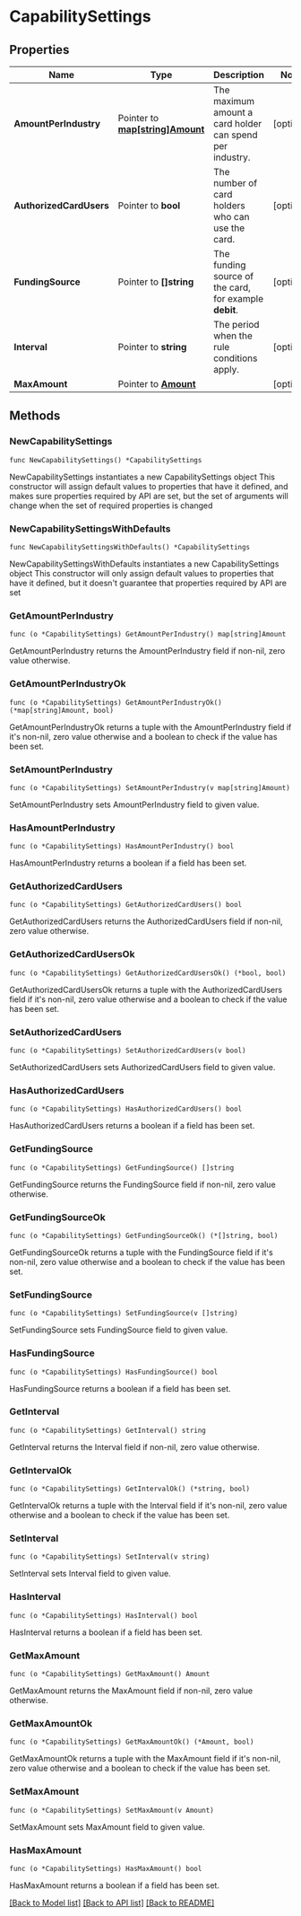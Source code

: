# CapabilitySettings

## Properties

Name | Type | Description | Notes
------------ | ------------- | ------------- | -------------
**AmountPerIndustry** | Pointer to [**map[string]Amount**](Amount.md) | The maximum amount a card holder can spend per industry. | [optional] 
**AuthorizedCardUsers** | Pointer to **bool** | The number of card holders who can use the card. | [optional] 
**FundingSource** | Pointer to **[]string** | The funding source of the card, for example **debit**. | [optional] 
**Interval** | Pointer to **string** | The period when the rule conditions apply. | [optional] 
**MaxAmount** | Pointer to [**Amount**](Amount.md) |  | [optional] 

## Methods

### NewCapabilitySettings

`func NewCapabilitySettings() *CapabilitySettings`

NewCapabilitySettings instantiates a new CapabilitySettings object
This constructor will assign default values to properties that have it defined,
and makes sure properties required by API are set, but the set of arguments
will change when the set of required properties is changed

### NewCapabilitySettingsWithDefaults

`func NewCapabilitySettingsWithDefaults() *CapabilitySettings`

NewCapabilitySettingsWithDefaults instantiates a new CapabilitySettings object
This constructor will only assign default values to properties that have it defined,
but it doesn't guarantee that properties required by API are set

### GetAmountPerIndustry

`func (o *CapabilitySettings) GetAmountPerIndustry() map[string]Amount`

GetAmountPerIndustry returns the AmountPerIndustry field if non-nil, zero value otherwise.

### GetAmountPerIndustryOk

`func (o *CapabilitySettings) GetAmountPerIndustryOk() (*map[string]Amount, bool)`

GetAmountPerIndustryOk returns a tuple with the AmountPerIndustry field if it's non-nil, zero value otherwise
and a boolean to check if the value has been set.

### SetAmountPerIndustry

`func (o *CapabilitySettings) SetAmountPerIndustry(v map[string]Amount)`

SetAmountPerIndustry sets AmountPerIndustry field to given value.

### HasAmountPerIndustry

`func (o *CapabilitySettings) HasAmountPerIndustry() bool`

HasAmountPerIndustry returns a boolean if a field has been set.

### GetAuthorizedCardUsers

`func (o *CapabilitySettings) GetAuthorizedCardUsers() bool`

GetAuthorizedCardUsers returns the AuthorizedCardUsers field if non-nil, zero value otherwise.

### GetAuthorizedCardUsersOk

`func (o *CapabilitySettings) GetAuthorizedCardUsersOk() (*bool, bool)`

GetAuthorizedCardUsersOk returns a tuple with the AuthorizedCardUsers field if it's non-nil, zero value otherwise
and a boolean to check if the value has been set.

### SetAuthorizedCardUsers

`func (o *CapabilitySettings) SetAuthorizedCardUsers(v bool)`

SetAuthorizedCardUsers sets AuthorizedCardUsers field to given value.

### HasAuthorizedCardUsers

`func (o *CapabilitySettings) HasAuthorizedCardUsers() bool`

HasAuthorizedCardUsers returns a boolean if a field has been set.

### GetFundingSource

`func (o *CapabilitySettings) GetFundingSource() []string`

GetFundingSource returns the FundingSource field if non-nil, zero value otherwise.

### GetFundingSourceOk

`func (o *CapabilitySettings) GetFundingSourceOk() (*[]string, bool)`

GetFundingSourceOk returns a tuple with the FundingSource field if it's non-nil, zero value otherwise
and a boolean to check if the value has been set.

### SetFundingSource

`func (o *CapabilitySettings) SetFundingSource(v []string)`

SetFundingSource sets FundingSource field to given value.

### HasFundingSource

`func (o *CapabilitySettings) HasFundingSource() bool`

HasFundingSource returns a boolean if a field has been set.

### GetInterval

`func (o *CapabilitySettings) GetInterval() string`

GetInterval returns the Interval field if non-nil, zero value otherwise.

### GetIntervalOk

`func (o *CapabilitySettings) GetIntervalOk() (*string, bool)`

GetIntervalOk returns a tuple with the Interval field if it's non-nil, zero value otherwise
and a boolean to check if the value has been set.

### SetInterval

`func (o *CapabilitySettings) SetInterval(v string)`

SetInterval sets Interval field to given value.

### HasInterval

`func (o *CapabilitySettings) HasInterval() bool`

HasInterval returns a boolean if a field has been set.

### GetMaxAmount

`func (o *CapabilitySettings) GetMaxAmount() Amount`

GetMaxAmount returns the MaxAmount field if non-nil, zero value otherwise.

### GetMaxAmountOk

`func (o *CapabilitySettings) GetMaxAmountOk() (*Amount, bool)`

GetMaxAmountOk returns a tuple with the MaxAmount field if it's non-nil, zero value otherwise
and a boolean to check if the value has been set.

### SetMaxAmount

`func (o *CapabilitySettings) SetMaxAmount(v Amount)`

SetMaxAmount sets MaxAmount field to given value.

### HasMaxAmount

`func (o *CapabilitySettings) HasMaxAmount() bool`

HasMaxAmount returns a boolean if a field has been set.


[[Back to Model list]](../README.md#documentation-for-models) [[Back to API list]](../README.md#documentation-for-api-endpoints) [[Back to README]](../README.md)


